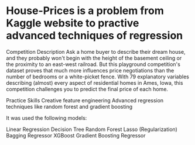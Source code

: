 # House-Prices is a problem from Kaggle website to practive advanced techniques of regression


Competition Description
Ask a home buyer to describe their dream house, and they probably won't begin with the height of the basement ceiling or the proximity to an east-west railroad. But this playground competition's dataset proves that much more influences price negotiations than the number of bedrooms or a white-picket fence.
With 79 explanatory variables describing (almost) every aspect of residential homes in Ames, Iowa, this competition challenges you to predict the final price of each home.

Practice Skills
Creative feature engineering 
Advanced regression techniques like random forest and gradient boosting

It was used the following models:

Linear Regression
Decision Tree
Random Forest
Lasso (Regularization)
Bagging Regressor
XGBoost
Gradient Boosting Regressor
